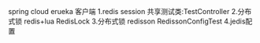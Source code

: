 
spring cloud erueka 客户端
1.redis session 共享测试类:TestController
2.分布式锁 redis+lua  RedisLock
3.分布式锁 redisson RedissonConfigTest
4.jedis配置